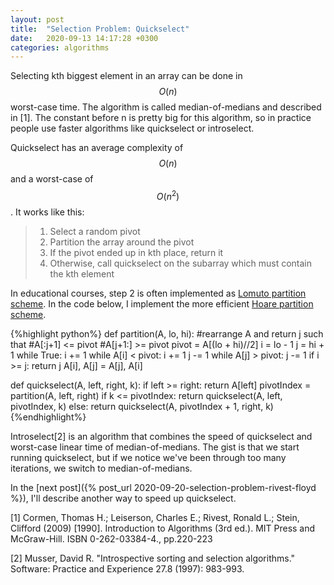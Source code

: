 ```yaml
---
layout: post
title:  "Selection Problem: Quickselect"
date:   2020-09-13 14:17:28 +0300
categories: algorithms
---
```

<!-- Mathjax Support -->
<script type="text/javascript" async
  src="https://cdn.mathjax.org/mathjax/latest/MathJax.js?config=TeX-MML-AM_CHTML">
</script>

Selecting kth biggest element in an array can be done in $$O(n)$$ worst-case time. The algorithm is called median-of-medians and described in [1]. The constant before n is pretty big for this algorithm, so in practice people use faster algorithms like quickselect or introselect.

Quickselect has an average complexity of $$O(n)$$ and a worst-case of $$O(n^2)$$.
It works like this:
>1. Select a random pivot
>2. Partition the array around the pivot
>3. If the pivot ended up in kth place, return it
>4. Otherwise, call quickselect on the subarray which must contain the kth element

In educational courses, step 2 is often implemented as [Lomuto partition scheme](https://en.wikipedia.org/wiki/Quicksort#Lomuto_partition_scheme). In the code below, I implement the more efficient [Hoare partition scheme](https://en.wikipedia.org/wiki/Quicksort#Hoare_partition_scheme).

{%highlight python%}
def partition(A, lo, hi):
    #rearrange A and return j such that
    #A[:j+1] <= pivot
    #A[j+1:] >= pivot
    pivot = A[(lo + hi)//2]
    i = lo - 1
    j = hi + 1
    while True:
        i += 1
        while A[i] < pivot:
            i += 1
        j -= 1
        while A[j] > pivot:
            j -= 1
        if i >= j:
            return j
        A[i], A[j] = A[j], A[i]
        
def quickselect(A, left, right, k):
    if left >= right:
        return A[left]
    pivotIndex = partition(A, left, right)
    if k <= pivotIndex:
        return quickselect(A, left, pivotIndex, k)
    else:
        return quickselect(A, pivotIndex + 1, right, k) 
{%endhighlight%}

Introselect[2] is an algorithm that combines the speed of quickselect and worst-case linear time of median-of-medians. The gist is that we start running quickselect, but if we notice we've been through too many iterations, we switch to median-of-medians.

In the [next post]({% post_url 2020-09-20-selection-problem-rivest-floyd %}), I'll describe another way to speed up quickselect.

[1] Cormen, Thomas H.; Leiserson, Charles E.; Rivest, Ronald L.; Stein, Clifford (2009) [1990]. Introduction to Algorithms (3rd ed.). MIT Press and McGraw-Hill. ISBN 0-262-03384-4., pp.220-223

[2] Musser, David R. "Introspective sorting and selection algorithms." Software: Practice and Experience 27.8 (1997): 983-993.
